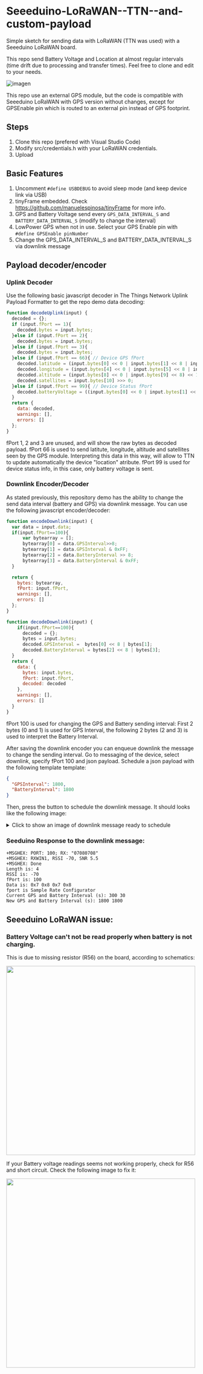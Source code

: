 # Seeeduino-LoRaWAN--TTN--and-custom-payload

Simple sketch for sending data with LoRaWAN (TTN was used) with a Seeeduino LoRaWAN board.

This repo send Battery Voltage and Location at almost regular intervals (time drift due to processing and transfer times). Feel free to clone and edit to your needs.

![imagen](https://user-images.githubusercontent.com/48633457/210238046-fb00c1d0-6098-40af-b9d8-d370ffdc34cc.png)

This repo use an external GPS module, but the code is compatible with Seeeduino LoRaWAN with GPS version without changes, except for GPSEnable pin which is routed to an external pin instead of GPS footprint.


## Steps
1. Clone this repo (prefered with Visual Studio Code)
2. Modify src/credentials.h with your LoRaWAN credentials.
3. Upload


## Basic Features
1. Uncomment `#define USBDEBUG` to avoid sleep mode (and keep device link via USB)
2. tinyFrame embedded. Check https://github.com/manuelespinosa/tinyFrame for more info.
3. GPS and Battery Voltage send every `GPS_DATA_INTERVAL_S` and `BATTERY_DATA_INTERVAL_S` (modify to change the interval)
4. LowPower GPS when not in use. Select your GPS Enable pin with `#define GPSEnable pinNumber`
5. Change the GPS_DATA_INTERVAL_S and BATTERY_DATA_INTERVAL_S via downlink message

## Payload decoder/encoder

### Uplink Decoder
Use the following basic javascript decoder in The Things Network Uplink Payload Formatter to get the repo demo data decoding:

``` javascript
function decodeUplink(input) {
  decoded = {};
  if (input.fPort == 1){
    decoded.bytes = input.bytes;
  }else if (input.fPort == 2){
    decoded.bytes = input.bytes;
  }else if (input.fPort == 3){
    decoded.bytes = input.bytes;
  }else if (input.fPort == 66){ // Device GPS fPort
    decoded.latitude = (input.bytes[0] << 0 | input.bytes[1] << 8 | input.bytes[2] << 16 | input.bytes[3] << 24)/100000;
    decoded.longitude = (input.bytes[4] << 0 | input.bytes[5] << 8 | input.bytes[6] << 16 | input.bytes[7] << 24)/100000;
    decoded.altitude = (input.bytes[8] << 0 | input.bytes[9] << 8) << 16 >> 16;
    decoded.satellites = input.bytes[10] >>> 0;
  }else if (input.fPort == 99){ // Device Status fPort
    decoded.batteryVoltage = ((input.bytes[0] << 0 | input.bytes[1] << 8)>>> 0)/1000;
  }
  return {
    data: decoded,
    warnings: [],
    errors: []
  };
}
```
fPort 1, 2 and 3 are unused, and will show the raw bytes as decoded payload.
fPort 66 is used to send latitute, longitude, altitude and satellites seen by the GPS module. Interpreting this data in this way, will allow to TTN to update automatically the device "location" atribute.
fPort 99 is used for device status info, in this case, only battery voltage is sent.


### Downlink Encoder/Decoder
As stated previously, this repository demo has the ability to change the send data interval (battery and GPS) via downlink message. You can use the following javascript encoder/decoder:

``` javascript
function encodeDownlink(input) {
  var data = input.data;
  if(input.fPort==100){
      var bytearray = [];
      bytearray[0] = data.GPSInterval>>8;
      bytearray[1] = data.GPSInterval & 0xFF;
      bytearray[2] = data.BatteryInterval >> 8;
      bytearray[3] = data.BatteryInterval & 0xFF;
  }

  return {
    bytes: bytearray,
    fPort: input.fPort,
    warnings: [],
    errors: []
  };
}

function decodeDownlink(input) {
    if(input.fPort==100){
      decoded = {};
      bytes = input.bytes;
      decoded.GPSInterval =  bytes[0] << 8 | bytes[1];
      decoded.BatteryInterval = bytes[2] << 8 | bytes[3];
  }
  return {
    data: {
      bytes: input.bytes,
      fPort: input.fPort,
      decoded: decoded
    },
    warnings: [],
    errors: []
  }
}
```

fPort 100 is used for changing the GPS and Battery sending interval:
First 2 bytes (0 and 1) is used for GPS Interval, the following 2 bytes (2 and 3) is used to interpret the Battery Interval.

After saving the downlink encoder you can enqueue downlink the message to change the sending interval. Go to messaging of the device, select downlink, specify fPort 100 and json payload. Schedule a json payload with the following template template:
```json
{
  "GPSInterval": 1800, 
  "BatteryInterval": 1800 
}
```
Then, press the button to schedule the downlink message. It should looks like the following image:

<details>
  <summary>Click to show an image of downlink message ready to schedule</summary>
  
  ![imagen](https://user-images.githubusercontent.com/48633457/211188156-ceafac23-b636-4b82-a866-06d4e99598a1.png)

</details>


### Seeduino Response to the downlink message:
```console
+MSGHEX: PORT: 100; RX: "07080708"
+MSGHEX: RXWIN1, RSSI -70, SNR 5.5
+MSGHEX: Done
Length is: 4
RSSI is: -70
fPort is: 100
Data is: 0x7 0x8 0x7 0x8
fport is Sample Rate Configurator
Current GPS and Battery Interval (s): 300 30
New GPS and Battery Interval (s): 1800 1800
``` 

## Seeeduino LoRaWAN issue:
### Battery Voltage can't not be read properly when battery is not charging.
This is due to missing resistor (R56) on the board, according to schematics:

<img src="https://user-images.githubusercontent.com/48633457/210239672-7bc01309-a427-4e3f-9cc6-c7084abe6b41.png" width="500">

If your Battery voltage readings seems not working properly, check for R56 and short circuit. Check the following image to fix it:

<img src="https://user-images.githubusercontent.com/48633457/210240174-d1c6c4a5-182f-4a22-853e-683f2c5e91b8.png" width="500" height="500">
